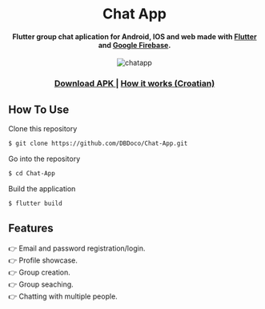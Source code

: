 
<h1 align="center">
  Chat App
  <br>
</h1>

<h4 align="center">Flutter group chat aplication for Android, IOS and web made with <a href="https://flutter.dev/">Flutter</a> and <a href="https://firebase.google.com/">Google Firebase</a>.</h4>

<p align="center">
  <img src="" alt="chatapp" />
</p>

<div align="center">
  <h3>
    <a href="https://mega.nz/file/tYpgnZBb#ER0sZ8qXBamwHigrE1O0onOT0D0reTl_cD5qylhpq9E">
      Download APK
    </a>
    <span> | </span>
    <a href="">
      How it works (Croatian)
    </a>
</h3>
</div>


## How To Use

Clone this repository
```bash
$ git clone https://github.com/DBDoco/Chat-App.git
```

Go into the repository
```bash
$ cd Chat-App
```

Build the application
```bash
$ flutter build
```
## Features
👉 Email and password registration/login.<br>
👉 Profile showcase.<br>
👉 Group creation.<br>
👉 Group seaching.<br>
👉 Chatting with multiple people.<br>
